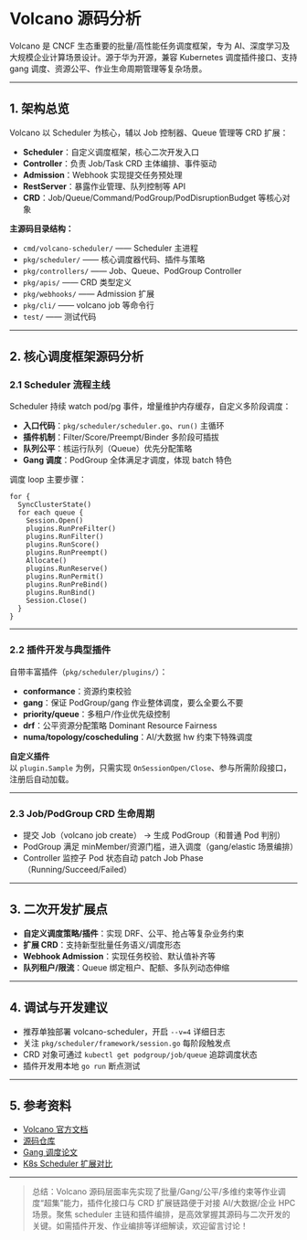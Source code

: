 # Volcano 源码分析

Volcano 是 CNCF 生态重要的批量/高性能任务调度框架，专为 AI、深度学习及大规模企业计算场景设计。源于华为开源，兼容 Kubernetes 调度插件接口、支持 gang 调度、资源公平、作业生命周期管理等复杂场景。

---

## 1. 架构总览

Volcano 以 Scheduler 为核心，辅以 Job 控制器、Queue 管理等 CRD 扩展：

- **Scheduler**：自定义调度框架，核心二次开发入口
- **Controller**：负责 Job/Task CRD 主体编排、事件驱动
- **Admission**：Webhook 实现提交任务预处理
- **RestServer**：暴露作业管理、队列控制等 API
- **CRD**：Job/Queue/Command/PodGroup/PodDisruptionBudget 等核心对象

**主源码目录结构：**

- `cmd/volcano-scheduler/`       —— Scheduler 主进程
- `pkg/scheduler/`               —— 核心调度器代码、插件与策略
- `pkg/controllers/`             —— Job、Queue、PodGroup Controller
- `pkg/apis/`                    —— CRD 类型定义
- `pkg/webhooks/`                —— Admission 扩展
- `pkg/cli/`                     —— volcano job 等命令行
- `test/`                        —— 测试代码

---

## 2. 核心调度框架源码分析

### 2.1 Scheduler 流程主线

Scheduler 持续 watch pod/pg 事件，增量维护内存缓存，自定义多阶段调度：

- **入口代码**：`pkg/scheduler/scheduler.go`、`run()` 主循环
- **插件机制**：Filter/Score/Preempt/Binder 多阶段可插拔
- **队列公平**：核运行队列（Queue）优先分配策略
- **Gang 调度**：PodGroup 全体满足才调度，体现 batch 特色

调度 loop 主要步骤：

```
for {
  SyncClusterState()
  for each queue {
    Session.Open()
    plugins.RunPreFilter()
    plugins.RunFilter()
    plugins.RunScore()
    plugins.RunPreempt()
    Allocate()
    plugins.RunReserve()
    plugins.RunPermit()
    plugins.RunPreBind()
    plugins.RunBind()
    Session.Close()
  }
}
```

---

### 2.2 插件开发与典型插件

自带丰富插件（`pkg/scheduler/plugins/`）：

- **conformance**：资源约束校验
- **gang**：保证 PodGroup/gang 作业整体调度，要么全要么不要
- **priority/queue**：多租户/作业优先级控制
- **drf**：公平资源分配策略 Dominant Resource Fairness
- **numa/topology/coscheduling**：AI/大数据 hw 约束下特殊调度

**自定义插件**  
以 `plugin.Sample` 为例，只需实现 `OnSessionOpen/Close`、参与所需阶段接口，注册后自动加载。

---

### 2.3 Job/PodGroup CRD 生命周期

- 提交 Job（volcano job create） → 生成 PodGroup（和普通 Pod 判别）
- PodGroup 满足 minMember/资源门槛，进入调度（gang/elastic 场景编排）
- Controller 监控子 Pod 状态自动 patch Job Phase（Running/Succeed/Failed）

---

## 3. 二次开发扩展点

- **自定义调度策略/插件**：实现 DRF、公平、抢占等复杂业务约束
- **扩展 CRD**：支持新型批量任务语义/调度形态
- **Webhook Admission**：实现任务校验、默认值补齐等
- **队列租户/限流**：Queue 绑定租户、配额、多队列动态伸缩

---

## 4. 调试与开发建议

- 推荐单独部署 volcano-scheduler，开启 `--v=4` 详细日志
- 关注 `pkg/scheduler/framework/session.go` 每阶段触发点
- CRD 对象可通过 `kubectl get podgroup/job/queue` 追踪调度状态
- 插件开发用本地 `go run` 断点测试

---

## 5. 参考资料

- [Volcano 官方文档](https://volcano.sh/zh/docs/)
- [源码仓库](https://github.com/volcano-sh/volcano)
- [Gang 调度论文](https://www.cs.cornell.edu/home/kleinber/scheduling.pdf)
- [K8s Scheduler 扩展对比](https://kubernetes.io/zh-cn/docs/concepts/scheduling-eviction/scheduler-extensions/)

---

> 总结：Volcano 源码层面率先实现了批量/Gang/公平/多维约束等作业调度“超集”能力，插件化接口与 CRD 扩展链路便于对接 AI/大数据/企业 HPC 场景。聚焦 scheduler 主链和插件编排，是高效掌握其源码与二次开发的关键。如需插件开发、作业编排等详细解读，欢迎留言讨论！
